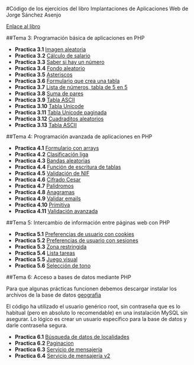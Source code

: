 #Código de los ejercicios del libro Implantaciones de Aplicaciones Web de Jorge Sánchez Asenjo

[Enlace al libro](http://www.garceta.es/libro.php?ISBN=978-84-1622-830-0)

##Tema 3: Programación básica de aplicaciones en PHP
* **Practica 3.1** [Imagen aleatoria](3-php-basico/practica-3-1/) 
* **Practica 3.2** [Cálculo de salario](3-php-basico/practica-3-2/) 
* **Practica 3.3** [Saber si hay un número](3-php-basico/practica-3-3/) 
* **Practica 3.4** [Fondo aleatorio](3-php-basico/practica-3-4/) 
* **Practica 3.5** [Asteriscos](3-php-basico/practica-3-5/) 
* **Practica 3.6** [Formulario que crea una tabla](3-php-basico/practica-3-6/) 
* **Practica 3.7** [Lista de números, tabla de 5 en 5](3-php-basico/practica-3-7/) 
* **Practica 3.8** [Suma de pares](3-php-basico/practica-3-8/) 
* **Practica 3.9** [Tabla ASCII](3-php-basico/practica-3-9/) 
* **Practica 3.10** [Tabla Unicode](3-php-basico/practica-3-10/) 
* **Practica 3.11** [Tabla Unicode paginada](3-php-basico/practica-3-11/) 
* **Practica 3.12** [Cuadraditos aleatorios](3-php-basico/practica-3-12/) 
* **Practica 3.13** [Tabla ASCII](3-php-basico/practica-3-13/) 

##Tema 4: Programación avanzada de aplicaciones en PHP
* **Practica 4.1** [Formulario con arrays](4-php-avanzado/practica-4-1/) 
* **Practica 4.2** [Clasificación liga](4-php-avanzado/practica-4-2/)
* **Practica 4.3** [Bandas aleatorias](4-php-avanzado/practica-4-3/) 
* **Practica 4.4** [Función de escritura de tablas](4-php-avanzado/practica-4-4/) 
* **Practica 4.5** [Validación de NIF](4-php-avanzado/practica-4-5/) 
* **Practica 4.6** [Cifrado Cesar](4-php-avanzado/practica-4-6/) 
* **Practica 4.7** [Palídromos](4-php-avanzado/practica-4-7/) 
* **Practica 4.8** [Anagramas](4-php-avanzado/practica-4-8/) 
* **Practica 4.9** [Validar emails](4-php-avanzado/practica-4-9/) 
* **Practica 4.10** [Primitiva](4-php-avanzado/practica-4-10/) 
* **Practica 4.11** [Validación avanzada](4-php-avanzado/practica-4-11/) 

##Tema 5: Intercambio de información entre páginas web con PHP
* **Practica 5.1** [Preferencias de usuario con cookies](5-php-intercambio/practica-5-1/) 
* **Practica 5.2** [Preferencias de usuario con sesiones](5-php-intercambio/practica-5-2/) 
* **Practica 5.3** [Zona restringida](5-php-intercambio/practica-5-3/) 
* **Practica 5.4** [Lista tareas](5-php-intercambio/practica-5-4/) 
* **Practica 5.5** [Juego visual](5-php-intercambio/practica-5-5/) 
* **Practica 5.6** [Selección de tono](5-php-intercambio/practica-5-6/) 

##Tema 6: Acceso a bases de datos mediante PHP

Para que algunas prácticas funcionen debemos descargar instalar los archivos de la 
base de datos [geografia](6-php-bd/geografia)  

El código ha utilizado el usuario genérico root, sin contraseña 
que es lo habitual (pero en absoluto lo recomendable) en
una instalación MySQL sin asegurar. Lo lógico es crear un
usuario específico para la base de datos y darle contraseña segura.

* **Practica 6.1** [Búsqueda de datos de localidades](6-php-bd/practica-6-1/)
* **Practica 6.2** [Paginacion](6-php-bd/practica-6-2/)
* **Practica 6.3** [Servicio de mensajería](6-php-bd/practica-6-3/)
* **Practica 6.4** [Servicio de mensajería v2](6-php-bd/practica-6-4/)
 
